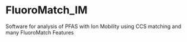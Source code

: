 # FluoroMatch_IM
Software for analysis of PFAS with Ion Mobility using CCS matching and many FluoroMatch Features 
